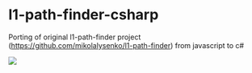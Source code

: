 # l1-path-finder-csharp
Porting of original l1-path-finder project (https://github.com/mikolalysenko/l1-path-finder) from javascript to c#

[<img src="https://github.com/mikolalysenko/l1-path-finder/raw/master/img/logo.png">](https://mikolalysenko.github.io/l1-path-finder/www)
